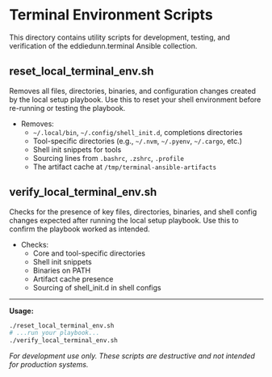 # Terminal Environment Scripts

This directory contains utility scripts for development, testing, and verification of the eddiedunn.terminal Ansible collection.

## reset_local_terminal_env.sh
Removes all files, directories, binaries, and configuration changes created by the local setup playbook. Use this to reset your shell environment before re-running or testing the playbook.

- Removes:
  - `~/.local/bin`, `~/.config/shell_init.d`, completions directories
  - Tool-specific directories (e.g., `~/.nvm`, `~/.pyenv`, `~/.cargo`, etc.)
  - Shell init snippets for tools
  - Sourcing lines from `.bashrc`, `.zshrc`, `.profile`
  - The artifact cache at `/tmp/terminal-ansible-artifacts`

## verify_local_terminal_env.sh
Checks for the presence of key files, directories, binaries, and shell config changes expected after running the local setup playbook. Use this to confirm the playbook worked as intended.

- Checks:
  - Core and tool-specific directories
  - Shell init snippets
  - Binaries on PATH
  - Artifact cache presence
  - Sourcing of shell_init.d in shell configs

---

**Usage:**

```sh
./reset_local_terminal_env.sh
# ...run your playbook...
./verify_local_terminal_env.sh
```

*For development use only. These scripts are destructive and not intended for production systems.*
